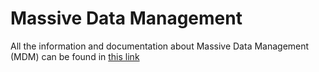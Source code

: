 # Massive Data Management

All the information and documentation about Massive Data Management (MDM) can be found in [this link](http://gpd.sip.ucm.es/rafa/docencia/mtda/mdm/)
